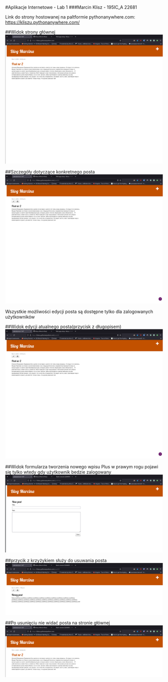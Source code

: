 #Aplikacje Internetowe - Lab 1
###Marcin Klisz - 195IC_A 22681

Link do strony hostowanej na paltformie pythonanywhere.com:
https://kliszu.pythonanywhere.com/

##Widok strony głównej
![Landing Page](screenshots/homepage.png)

##Szczegóły dotyczące konkretnego posta
![Post Details](screenshots/post-details.png)

Wszystkie możliwości edycji posta są dostępne tylko dla zalogowanych użytkowników

##Widok edycji atualnego posta(przycisk z długopisem)
![Post_edit](screenshots/post-details.png)

##Widok formularza tworzenia nowego wpisu
Plus w prawym rogu pojawi się tylko wtedy gdy użytkownik bedzie zalogowany
![New_post](screenshots/new_post.png)

##przycik z krzyżykiem służy do usuwania posta
![Remove_post_1](screenshots/delete_post.png)

##Po usunięciu nie widać posta na stronie głównej
![Remove_post_2](screenshots/remove_post_2.png)


